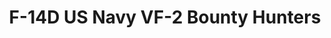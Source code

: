 ---
layout: product
title: "F-14D US Navy VF-2 Bounty Hunters"
price: "7300" 
desc: "AKCIJA"
img_path: "/assets/img/GWH07203.webp"
brand: "N/A"
available: true
special_offer: false
new: false
soon: false
cat: "010000"
subcat: "010900"
subsubcat: "0N/A"
sifra: "GWH07203"
popular: false
spec: true
---